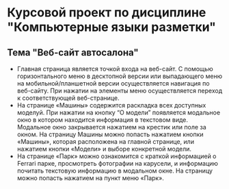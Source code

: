 # Курсовой проект по дисциплине "Компьютерные языки разметки"
## Тема "Веб-сайт автосалона"
- Главная страница является точкой входа на веб-сайт. C помощью горизонтального меню в десктопной версии или выпадающего меню на мобильной/планшетной версии осуществляется навигация по веб-сайту. При нажатии на элементы меню осуществляется переход к соответствующей веб-странице.
- На странице «Машины» содержится раскладка всех доступных моделуй. При нажатии на кнопку “О модели” появляется модальное окно в котором находится информация в текстовом виде. Модальное окно закрывается нажатием на крестик или поле за окном. На страницу Машины можно попасть нажатием кнопки «Машины», которая расположена на главной странице, или нажатием кнопки «Модели» и выборе конкретной модели.
- На странице «Парк» можно ознакомится с краткой информацией о Ferrari парке, просмотреть фотографии на карусели, и информацию почитать текстовую информацию в модальном окне. На страницу можно попасть нажатием на пункт меню «Парк».
